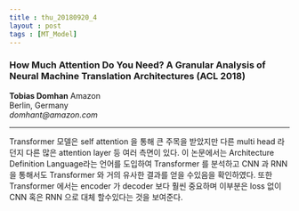 ```yaml
---
title : thu_20180920_4
layout : post
tags : [MT_Model]
---
```


<h3>How Much Attention Do You Need? A Granular Analysis of Neural Machine Translation Architectures (ACL 2018)</h3>


<p><b>Tobias Domhan</b>
Amazon <br/>
Berlin, Germany<br/>
<em>domhant@amazon.com</em><br/>


</p>

<hr />
<p>
Transformer 모델은 self attention 을 통해  큰 주목을 받았지만 다른 multi head 라던지 다른 많은 attention layer 등 여러 측면이 있다. 이 논문에서는 Architecture Definition Language라는 언어를 도입하여 Transformer 를 분석하고 CNN 과 RNN 을 통해서도 Transformer 와 거의 유사한 결과를 얻을 수있음을 확인하였다. 또한 Transformer 에서는 encoder 가 decoder 보다 훨씬 중요하며 이부분은 loss 없이 CNN 혹은 RNN 으로 대체 할수있다는 것을 보여준다.
</p>
